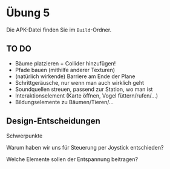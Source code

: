 # Übung 5

Die APK-Datei finden Sie im `Build`-Ordner.



## TO DO

- Bäume platzieren + Collider hinzufügen!
- Pfade bauen (mithilfe anderer Texturen)
- (natürlich wirkende) Barriere am Ende der Plane
- Schrittgeräusche, nur wenn man auch wirklich geht
- Soundquellen streuen, passend zur Station, wo man ist
- Interaktionselement (Karte öffnen, Vogel füttern/rufen/...)
- Bildungselemente zu Bäumen/Tieren/...



## Design-Entscheidungen

Schwerpunkte

Warum haben wir uns für Steuerung per Joystick entschieden?

Welche Elemente sollen der Entspannung beitragen?